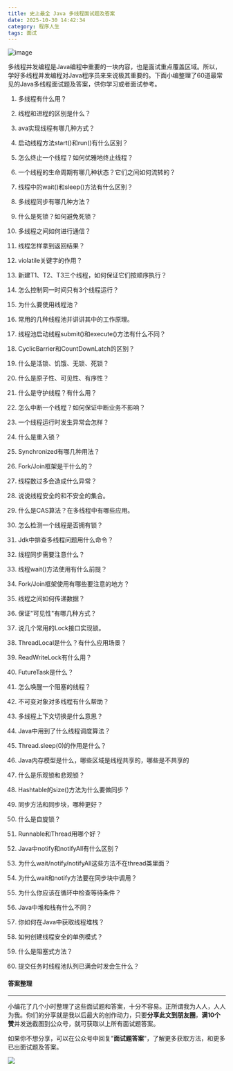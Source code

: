 ```yaml
---
title: 史上最全 Java 多线程面试题及答案
date: 2025-10-30 14:42:34
category: 程序人生
tags: 面试
---
```


![image](https://udemy-images.udemy.com/course/480x270/358540_d06b_6.jpg)

多线程并发编程是Java编程中重要的一块内容，也是面试重点覆盖区域。所以，学好多线程并发编程对Java程序员来来说极其重要的。下面小编整理了60道最常见的Java多线程面试题及答案，供你学习或者面试参考。

1. 多线程有什么用？

1. 线程和进程的区别是什么？

1. ava实现线程有哪几种方式？

1. 启动线程方法start()和run()有什么区别？

1. 怎么终止一个线程？如何优雅地终止线程？

1. 一个线程的生命周期有哪几种状态？它们之间如何流转的？

1. 线程中的wait()和sleep()方法有什么区别？

1. 多线程同步有哪几种方法？

1. 什么是死锁？如何避免死锁？

1. 多线程之间如何进行通信？

1. 线程怎样拿到返回结果？

1. violatile关键字的作用？

1. 新建T1、T2、T3三个线程，如何保证它们按顺序执行？

1. 怎么控制同一时间只有3个线程运行？

1. 为什么要使用线程池？

1. 常用的几种线程池并讲讲其中的工作原理。

1. 线程池启动线程submit()和execute()方法有什么不同？

1. CyclicBarrier和CountDownLatch的区别？

1. 什么是活锁、饥饿、无锁、死锁？

1. 什么是原子性、可见性、有序性？

1. 什么是守护线程？有什么用？

1. 怎么中断一个线程？如何保证中断业务不影响？

1. 一个线程运行时发生异常会怎样？

1. 什么是重入锁？

1. Synchronized有哪几种用法？

1. Fork/Join框架是干什么的？

1. 线程数过多会造成什么异常？

1. 说说线程安全的和不安全的集合。

1. 什么是CAS算法？在多线程中有哪些应用。

1. 怎么检测一个线程是否拥有锁？

1. Jdk中排查多线程问题用什么命令？

1. 线程同步需要注意什么？

1. 线程wait()方法使用有什么前提？

1. Fork/Join框架使用有哪些要注意的地方？

1. 线程之间如何传递数据？

1. 保证"可见性"有哪几种方式？

1. 说几个常用的Lock接口实现锁。

1. ThreadLocal是什么？有什么应用场景？

1. ReadWriteLock有什么用？

1. FutureTask是什么？

1. 怎么唤醒一个阻塞的线程？

1. 不可变对象对多线程有什么帮助？

1. 多线程上下文切换是什么意思？

1. Java中用到了什么线程调度算法？

1. Thread.sleep(0)的作用是什么？

1. Java内存模型是什么，哪些区域是线程共享的，哪些是不共享的

1. 什么是乐观锁和悲观锁？

1. Hashtable的size()方法为什么要做同步？

1. 同步方法和同步块，哪种更好？

1. 什么是自旋锁？

1. Runnable和Thread用哪个好？

1. Java中notify和notifyAll有什么区别？

1. 为什么wait/notify/notifyAll这些方法不在thread类里面？

1. 为什么wait和notify方法要在同步块中调用？

1. 为什么你应该在循环中检查等待条件？

1. Java中堆和栈有什么不同？

1. 你如何在Java中获取线程堆栈？

1. 如何创建线程安全的单例模式？

1. 什么是阻塞式方法？

1. 提交任务时线程池队列已满会时发会生什么？

#### 答案整理
---

小编花了几个小时整理了这些面试题和答案，十分不容易。正所谓我为人人，人人为我。你们的分享就是我以后最大的创作动力，只要**分享此文到朋友圈**，**满10个赞**并发送截图到公众号，就可获取以上所有面试题答案。

如果你不想分享，可以在公众号中回复"**面试题答案**"，了解更多获取方法，和更多已出面试题及答案。

![](http://img.javastack.cn/javastack.png)

